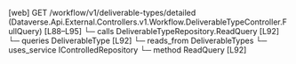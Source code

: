 [web] GET /workflow/v1/deliverable-types/detailed  (Dataverse.Api.External.Controllers.v1.Workflow.DeliverableTypeController.FullQuery)  [L88–L95]
  └─ calls DeliverableTypeRepository.ReadQuery [L92]
  └─ queries DeliverableType [L92]
    └─ reads_from DeliverableTypes
  └─ uses_service IControlledRepository<DeliverableType>
    └─ method ReadQuery [L92]

